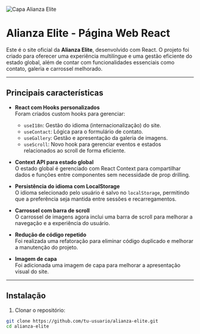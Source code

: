 ![Capa Alianza Elite](/desktop.png)

# Alianza Elite - Página Web React

Este é o site oficial da **Alianza Elite**, desenvolvido com React. O projeto foi criado para oferecer uma experiência multilíngue e uma gestão eficiente do estado global, além de contar com funcionalidades essenciais como contato, galeria e carrossel melhorado.

---

## Principais características

- **React com Hooks personalizados**  
  Foram criados custom hooks para gerenciar:

  - `useI18n`: Gestão do idioma (internacionalização) do site.
  - `useContact`: Lógica para o formulário de contato.
  - `useGallery`: Gestão e apresentação da galeria de imagens.
  - `useScroll`: Novo hook para gerenciar eventos e estados relacionados ao scroll de forma eficiente.

- **Context API para estado global**  
  O estado global é gerenciado com React Context para compartilhar dados e funções entre componentes sem necessidade de prop drilling.

- **Persistência do idioma com LocalStorage**  
  O idioma selecionado pelo usuário é salvo no `localStorage`, permitindo que a preferência seja mantida entre sessões e recarregamentos.

- **Carrossel com barra de scroll**  
  O carrossel de imagens agora inclui uma barra de scroll para melhorar a navegação e a experiência do usuário.

- **Redução de código repetido**  
  Foi realizada uma refatoração para eliminar código duplicado e melhorar a manutenção do projeto.

- **Imagem de capa**  
  Foi adicionada uma imagem de capa para melhorar a apresentação visual do site.

---

## Instalação

1. Clonar o repositório:

```bash
git clone https://github.com/tu-usuario/alianza-elite.git
cd alianza-elite
```
